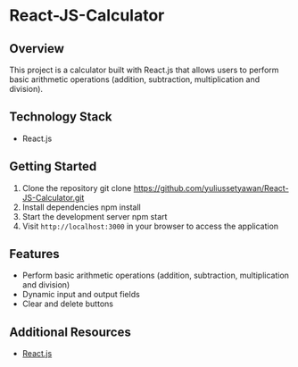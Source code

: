 # React-JS-Calculator

## Overview
This project is a calculator built with React.js that allows users to perform basic arithmetic operations (addition, subtraction, multiplication and division).

## Technology Stack
- React.js

## Getting Started
1. Clone the repository
git clone https://github.com/yuliussetyawan/React-JS-Calculator.git
2. Install dependencies
npm install
3. Start the development server
npm start
4. Visit `http://localhost:3000` in your browser to access the application

## Features
- Perform basic arithmetic operations (addition, subtraction, multiplication and division)
- Dynamic input and output fields
- Clear and delete buttons

## Additional Resources
- [React.js](https://reactjs.org/)
